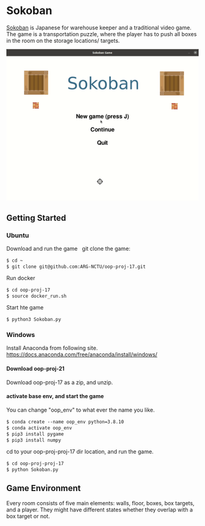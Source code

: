 # Sokoban
[Sokoban](https://en.wikipedia.org/wiki/Sokoban) is Japanese for warehouse keeper and a traditional video game.
The game is a transportation puzzle, where the player has to push all boxes in the room on the storage locations/ targets.

<img src="./oop-proj-17.gif"/>

## Getting Started

### Ubuntu
Download and run the game
&nbsp; git clone the game:
```
$ cd ~
$ git clone git@github.com:ARG-NCTU/oop-proj-17.git
```
Run docker
```
$ cd oop-proj-17
$ source docker_run.sh
```
Start hte game
```
$ python3 Sokoban.py
```
### Windows
Install Anaconda from following site.
https://docs.anaconda.com/free/anaconda/install/windows/
#### Download oop-proj-21
Download oop-proj-17 as a zip, and unzip.
#### activate base env, and start the game
You can change "oop_env" to what ever the name you like.
```
$ conda create --name oop_env python=3.8.10
$ conda activate oop_env
$ pip3 install pygame
$ pip3 install numpy
```
cd to your oop-proj-proj-17 dir location, and run the game.
```
$ cd oop-proj-proj-17
$ python Sokoban.py
```
## Game Environment
Every room consists of five main elements: walls, floor, boxes, box targets, and a player. They might have different states whether they overlap with a box target or not. 
